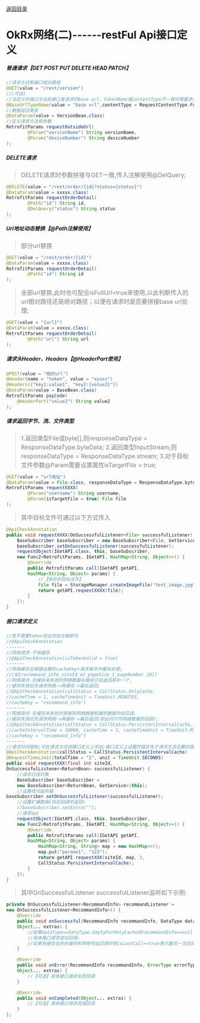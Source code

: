 [返回目录](/docs/okrx-net-document-dir.md)
# OkRx网络(二)------restFul Api接口定义
##### 普通请求【GET POST PUT DELETE HEAD PATCH】
```java
//请求方式和接口相对路径
@GET(value = "/rest/version")
//[可选]
//当定义的接口与当前接口类请求的base url、tokenName或contentType不一致时需要添加注解
@BaseUrlTypeName(value = "base url",contentType = RequestContentType.Form)
//数据返回类型
@DataParam(value = VersionBean.class)
//定义请求方法和参数
RetrofitParams requestOutsideUrl(
        @Param("versionName") String versionName,
        @Param("deviceNumber") String deviceNumber
);
```
##### DELETE请求
><font color=gray size=3>DELETE请求时参数拼接与GET一致,传入注解使用@DelQuery;</font>

```java
@DELETE(value = "/rest/order/{id}?status={status}")
@DataParam(value = xxxxx.class)
RetrofitParams requestOrderDetail(
        @Path("id") String id,
        @DelQuery("status") String status
);
```
##### Url地址动态替换【@Path注解使用】
><font color=gray size=3>部分url替换</font>

```java
@GET(value = "/rest/order/{id}")
@DataParam(value = xxxxx.class)
RetrofitParams requestOrderDetail(
        @Path("id") String id
);
```
><font color=gray size=3>全部url替换,此时也可配合isFullUrl=true来使用,以此判断传入的url相对路径还是绝对路径；以便在请求时是否要拼接base url处理;</font>

```java
@GET(value = "{url}")
@DataParam(value = xxxxx.class)
RetrofitParams requestOrderDetail(
        @Path("url") String url
);
```
##### 请求头Header、Headers【@HeaderPart使用】
```java
@POST(value = "相对url")
@Header(name = "token", value = "xxxxx")
@Headers({"key1:value1", "key2:{value2}"})
@DataParam(value = BaseBean.class)
RetrofitParams payCode(
    @HeaderPart("value2") String value2
);
```
##### 请求返回字节、流、文件类型
><font color=gray size=3>1.返回类型File或byte[],则responseDataType = ResponseDataType.byteData;
2.返回类型InputStream,则responseDataType = ResponseDataType.stream;
3.对于目标文件参数@Param需要设置属性isTargetFile = true;</font>

```java
@GET(value = "url地址")
@DataParam(value = File.class, responseDataType = ResponseDataType.byteData)
RetrofitParams requestXXXX(
        @Param("username") String username,
        @Param(isTargetFile = true) File file
);
```
><font color=gray size=3>其中目标文件可通过以下方式传入</font>

```java
@ApiCheckAnnotation
public void requestXXXX(OnSuccessfulListener<File> successfulListener) {
    BaseSubscriber baseSubscriber = new BaseSubscriber<File, GetService>(this);
    baseSubscriber.setOnSuccessfulListener(successfulListener);
    requestObject(IGetAPI.class, this, baseSubscriber,
    new Func2<RetrofitParams, IGetAPI, HashMap<String, Object>>() {
        @Override
        public RetrofitParams call(IGetAPI getAPI,
        HashMap<String, Object> params) {
            //【保存的目标文件】
            File file = StorageManager.createImageFile("test_image.jpg");
            return getAPI.requestXXXX(file);
        }
    });
}
```
##### 接口请求定义
```java
//若不需要token验证则加注解即可
//@ApiCheckAnnotation
-------
//网络请求-不做缓存
//@ApiCheckAnnotation(isTokenValid = true)
-------
//网络缓存会根据设置的cacheKey+请求条件作缓存处理;
//(如[recommand_info_siteId_42_pageSize_1_pageNumber_20])
//网络请求-在缓存未失效时网络数据与缓存只会返回其中一个,
//缓存失效后先请求网络->再缓存->最后返回;
//@ApiCheckAnnotation(callStatus = CallStatus.OnlyCache, 
//cacheTime = 1, cacheTimeUnit = TimeUnit.MINUTES,
//cacheKey = "recommand_info")
-------
//网络请求-在缓存未失败时获取到网络数据和缓存数据均会回调,
//缓存失效后先请求网络->再缓存->最后返回(即此时只作网络数据的回调);
//@ApiCheckAnnotation(callStatus = CallStatus.PersistentIntervalCache,
//cacheIntervalTime = 10000, cacheTime = 1, cacheTimeUnit = TimeUnit.MINUTES,
//cacheKey = "recommand_info")
-------
//请求时间限制;可在请求方法或接口定义上添加;接口定义上设置的值优先于请求方法设置的值;
@ApiCheckAnnotation(callStatus = CallStatus.PersistentIntervalCache)
@RequestTimeLimit(totalTime = "2", unit = TimeUnit.SECONDS)
public void requestXXX(final int siteId,
OnSuccessfulListener<ReturnBean> successfulListener) {
    //请求订阅对象
    BaseSubscriber baseSubscriber = 
    new BaseSubscriber<ReturnBean, GetService>(this);
    //设置成功监听器
baseSubscriber.setOnSuccessfulListener(successfulListener);
    //设置扩展数据(将在回调中返回)
    //baseSubscriber.setExtra("");
    //请求api
    requestObject(IGetAPI.class, this, baseSubscriber,
    new Func2<RetrofitParams, IGetAPI, HashMap<String, Object>>() {
        @Override
        public RetrofitParams call(IGetAPI getAPI,
        HashMap<String, Object> params) {
            HashMap<String, String> map = new HashMap<>();
            map.put("parame1", "123");
            return getAPI.requestXXX(siteId, map, 3, 
            CallStatus.PersistentIntervalCache);
        }
    });
}
```
><font color=gray size=3>其中OnSuccessfulListener<ReturnBean> successfulListener监听如下示例:</font>

```java
private OnSuccessfulListener<RecommandInfo> recommandListener = 
new OnSuccessfulListener<RecommandInfo>() {
    @Override
    public void onSuccessful(RecommandInfo recommandInfo, DataType dataType,
    Object... extras) {
        //如果dataType==DataType.EmptyForOnlyCache则recommandInfo==null
        //具体接口请求成功回调;
        //如果有缓存且存在缓存和网络均会回调时则isLastCall==true表示最后一次回调
    }

    @Override
    public void onError(RecommandInfo recommandInfo, ErrorType errorType,
    Object... extras) {
        //【可选】具体接口请求失败回调
    }

    @Override
    public void onCompleted(Object... extras) {
        //【可选】具体接口请求完成回调
    }
};
```

